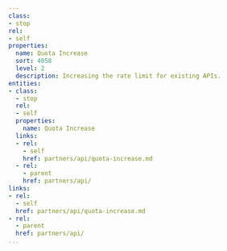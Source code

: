 ```yaml
---
class:
- stop
rel:
- self
properties:
  name: Quota Increase
  sort: 4058
  level: 2
  description: Increasing the rate limit for existing APIs.
entities:
- class:
  - stop
  rel:
  - self
  properties:
    name: Quota Increase
  links:
  - rel:
    - self
    href: partners/api/quota-increase.md
  - rel:
    - parent
    href: partners/api/
links:
- rel:
  - self
  href: partners/api/quota-increase.md
- rel:
  - parent
  href: partners/api/
...
```

